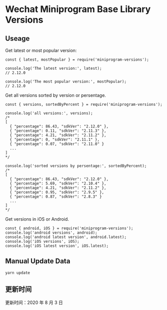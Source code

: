 
# Wechat Miniprogram Base Library Versions

## Useage

Get latest or most popular version:

```;
const { latest, mostPopular } = require('miniprogram-versions');

console.log('The latest version:', latest);
// 2.12.0

console.log('The most popular version:', mostPopular);
// 2.12.0

```

Get all versions sorted by version or persentage.

```
const { versions, sortedByPercent } = require('miniprogram-versions');

console.log('all versions:', versions);
/*
[
  { "percentage": 86.43, "sdkVer": "2.12.0" },
  { "percentage": 0.11, "sdkVer": "2.11.3" },
  { "percentage": 4.21, "sdkVer": "2.11.2" },
  { "percentage": 0, "sdkVer": "2.11.1" },
  { "percentage": 0.07, "sdkVer": "2.11.0" }
  ...
]
*/

console.log('sorted versions by persentage:', sortedByPercent);
/*
[
  { "percentage": 86.43, "sdkVer": "2.12.0" },
  { "percentage": 5.69, "sdkVer": "2.10.4" },
  { "percentage": 4.21, "sdkVer": "2.11.2" },
  { "percentage": 0.95, "sdkVer": "2.9.5" },
  { "percentage": 0.87, "sdkVer": "2.8.3" }
  ...
]
*/
```

Get versions in iOS or Android.

```
const { android, iOS } = require('miniprogram-versions');
console.log('android versions', android);
console.log('android latest version', android.latest);
console.log('iOS versions', iOS);
console.log('iOS latest version', iOS.latest);
```

## Manual Update Data

```
yarn update
```

## 更新时间

更新时间：2020 年 8 月 3 日
